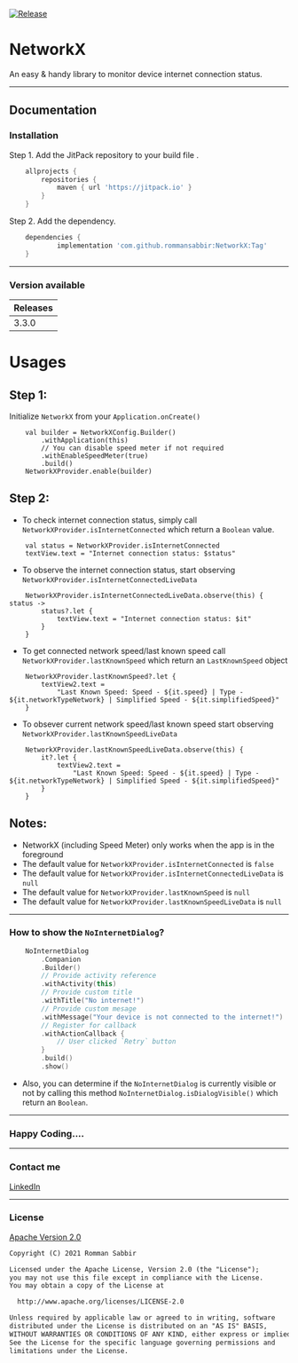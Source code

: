[![Release](https://jitpack.io/v/jitpack/android-example.svg)](https://jitpack.io/#rommansabbir/NetworkX)

# NetworkX

An easy & handy library to monitor device internet connection status.

---

## Documentation

### Installation

Step 1. Add the JitPack repository to your build file .

```gradle
    allprojects {
        repositories {
            maven { url 'https://jitpack.io' }
        }
    }
```

Step 2. Add the dependency.

```gradle
    dependencies {
            implementation 'com.github.rommansabbir:NetworkX:Tag'
    }
```

---

### Version available

| Releases
| ------------- |
| 3.3.0         |


# Usages

## Step 1:
Initialize `NetworkX` from your `Application.onCreate()`
````
    val builder = NetworkXConfig.Builder()
        .withApplication(this)
        // You can disable speed meter if not required
        .withEnableSpeedMeter(true)
        .build()
    NetworkXProvider.enable(builder)
````

## Step 2:
- To check internet connection status, simply call `NetworkXProvider.isInternetConnected` which return a `Boolean` value.
````
    val status = NetworkXProvider.isInternetConnected
    textView.text = "Internet connection status: $status"
````

- To observe the internet connection status, start observing `NetworkXProvider.isInternetConnectedLiveData`

````
    NetworkXProvider.isInternetConnectedLiveData.observe(this) { status ->
        status?.let {
            textView.text = "Internet connection status: $it"
        }
    }
````

- To get connected network speed/last known speed call `NetworkXProvider.lastKnownSpeed` which return an `LastKnownSpeed` object

````
    NetworkXProvider.lastKnownSpeed?.let {
        textView2.text =
            "Last Known Speed: Speed - ${it.speed} | Type - ${it.networkTypeNetwork} | Simplified Speed - ${it.simplifiedSpeed}"
    }
````

- To obsever current network speed/last known speed start observing `NetworkXProvider.lastKnownSpeedLiveData`

````
    NetworkXProvider.lastKnownSpeedLiveData.observe(this) {
        it?.let {
            textView2.text =
                "Last Known Speed: Speed - ${it.speed} | Type - ${it.networkTypeNetwork} | Simplified Speed - ${it.simplifiedSpeed}"
        }
    }
````

 ## Notes:
 - NetworkX (including Speed Meter) only works when the app is in the foreground
 - The default value for `NetworkXProvider.isInternetConnected` is `false`
 - The default value for `NetworkXProvider.isInternetConnectedLiveData` is `null`
 - The default value for `NetworkXProvider.lastKnownSpeed` is `null`
 - The default value for `NetworkXProvider.lastKnownSpeedLiveData` is `null`

---

### How to show the `NoInternetDialog`?

```kotlin
    NoInternetDialog
        .Companion
        .Builder()
        // Provide activity reference
        .withActivity(this)
        // Provide custom title
        .withTitle("No internet!")
        // Provide custom mesage
        .withMessage("Your device is not connected to the internet!")
        // Register for callback
        .withActionCallback {
            // User clicked `Retry` button
        }
        .build()
        .show()
```

* Also, you can determine if the `NoInternetDialog` is currently visible or not by calling this method `NoInternetDialog.isDialogVisible()` which return an `Boolean`.

---

### Happy Coding....

---

### Contact me

[LinkedIn](https://www.linkedin.com/in/rommansabbir/)

---

### License

[Apache Version 2.0](http://www.apache.org/licenses/LICENSE-2.0.html)

````html
Copyright (C) 2021 Romman Sabbir

Licensed under the Apache License, Version 2.0 (the "License");
you may not use this file except in compliance with the License.
You may obtain a copy of the License at

  http://www.apache.org/licenses/LICENSE-2.0

Unless required by applicable law or agreed to in writing, software
distributed under the License is distributed on an "AS IS" BASIS,
WITHOUT WARRANTIES OR CONDITIONS OF ANY KIND, either express or implied.
See the License for the specific language governing permissions and
limitations under the License.
````
